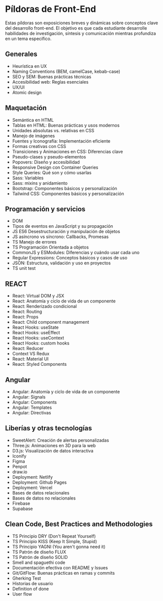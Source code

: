 # **Píldoras de Front-End**

Estas píldoras son exposiciones breves y dinámicas sobre conceptos clave del desarrollo front-end. El objetivo es que cada estudiante desarrolle habilidades de investigación, síntesis y comunicación mientras profundiza en un tema específico.

## **Generales**
* Heurística en UX
* Naming Conventions (BEM, camelCase, kebab-case)
* SEO y SEM: Buenas prácticas técnicas
* Accesibilidad web: Reglas esenciales
* UX/UI
* Atomic design

## **Maquetación**
* Semántica en HTML
* Tablas en HTML: Buenas prácticas y usos modernos
* Unidades absolutas vs. relativas en CSS
* Manejo de imágenes
* Fuentes y Iconografía: Implementación eficiente
* Formas creativas con CSS
* Transiciones y Animaciones en CSS: Diferencias clave
* Pseudo-clases y pseudo-elementos
* Popovers: Diseño y accesibilidad
* Responsive Design con Container Queries
* Style Queries: Qué son y cómo usarlas
* Sass: Variables
* Sass: mixins y anidamiento
* Bootstrap: Componentes básicos y personalización
* Tailwind CSS: Componentes básicos y personalización

## **Programación y servicios**
* DOM
* Tipos de eventos en JavaScript y su propagación
* JS ES6 Desestructuración y manipulación de objetos 
* JS asíncrono vs síncrono: Callbacks, Promesas
* TS Manejo de errores
* TS Programación Orientada a objetos
* CommonJS y ESModules: Diferencias y cuándo usar cada uno
* Regular Expressions: Conceptos básicos y casos de uso
* JSON: Estructura, validación y uso en proyectos
* TS unit test 

## **REACT**
* React: Virtual DOM y JSX
* React: Anatomía y ciclo de vida de un componente
* React: Renderizado condicional
* React: Routing
* React: Props
* React: Child component management
* React Hooks: useState
* React Hooks: useEffect
* React Hooks: useContext
* React Hooks: custom hooks
* React: Reducer
* Context VS Redux
* React: Material UI
* React: Styled Components

## **Angular**
* Angular: Anatomía y ciclo de vida de un componente
* Angular: Signals
* Angular: Components
* Angular: Templates
* Angular: Directivas

## **Liberías y otras tecnologías** 
* SweetAlert: Creación de alertas personalizadas
* Three.js: Animaciones en 3D para la web
* D3.js: Visualización de datos interactiva
* Iconify
* Figma
* Penpot
* draw.io
* Deployment: Netlify
* Deployment: Github Pages
* Deployment: Vercel
* Bases de datos relacionales
* Bases de datos no relacionales
* Firebase
* Supabase

## **Clean Code, Best Practices and Methodologies**
* TS Principio DRY (Don't Repeat Yourself)
* TS Principio KISS (Keep It Simple, Stupid)
* TS Principio YAGNI (You aren't gonna need it)
* TS Patrón de diseño FLUX
* TS Patrón de diseño SOLID
* Smell and spaguethi code
* Documentación efectiva con README y Issues
* Git/GitFlow: Buenas prácticas en ramas y commits
* Gherking Test
* Historias de usuario
* Definition of done
* User flow

